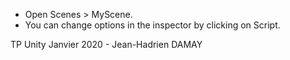- Open Scenes > MyScene.
- You can change options in the inspector by clicking on Script. 

TP Unity Janvier 2020 - Jean-Hadrien DAMAY


